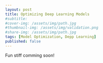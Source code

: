 ```yaml
---
layout: post
title: Optimizing Deep Learning Models
#subtitle: 
#cover-img: /assets/img/path.jpg
#thumbnail-img: /assets/img/validation.png
#share-img: /assets/img/path.jpg
tags: [Model Optimization, Depp Learning]
published: false
---
```


Fun stiff comming soon!